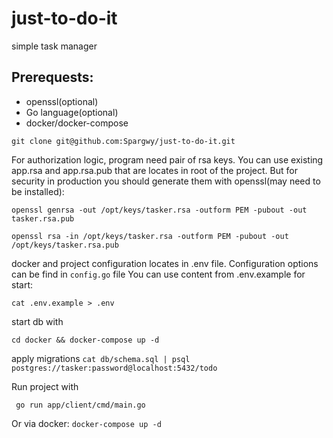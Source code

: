 # just-to-do-it
simple task manager

## Prerequests: 
- openssl(optional)
- Go language(optional)
- docker/docker-compose


```git clone git@github.com:Spargwy/just-to-do-it.git```

For authorization logic, program need pair of rsa keys.
You can use existing app.rsa and app.rsa.pub that are locates in root of the project. 
But for security in production you should generate them with openssl(may need to be installed):

```openssl genrsa -out /opt/keys/tasker.rsa -outform PEM -pubout -out tasker.rsa.pub```

```openssl rsa -in /opt/keys/tasker.rsa -outform PEM -pubout -out /opt/keys/tasker.rsa.pub```

docker and project configuration locates in .env file. Configuration options can be find in `config.go` file You can use content from .env.example for start:

```cat .env.example > .env```


start db with 

```cd docker && docker-compose up -d ```


apply migrations
```cat db/schema.sql | psql postgres://tasker:password@localhost:5432/todo```


Run project with

``` go run app/client/cmd/main.go```

Or via docker:
```docker-compose up -d```